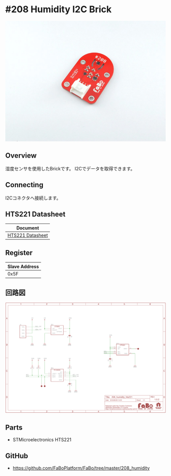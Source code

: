# #208 Humidity I2C Brick

![](../img/200_i2c/product/208.jpg)
<!--COLORME-->

## Overview
湿度センサを使用したBrickです。
I2Cでデータを取得できます。

## Connecting
I2Cコネクタへ接続します。

## HTS221 Datasheet
| Document |
| -- |
| [HTS221 Datasheet](http://www2.st.com/content/ccc/resource/technical/document/datasheet/4d/9a/9c/ad/25/07/42/34/DM00116291.pdf/files/DM00116291.pdf/jcr:content/translations/en.DM00116291.pdf) |

## Register
| Slave Address |
| -- |
| 0x5F |

## 回路図
![](../img/200_i2c/schematic/208_humidity_hts221.png)

## Parts
- STMicroelectronics HTS221

## GitHub
- https://github.com/FaBoPlatform/FaBo/tree/master/208_humidity
